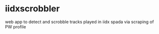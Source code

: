 iidxscrobbler
================

web app to detect and scrobble tracks played in iidx spada via scraping of PW profile
